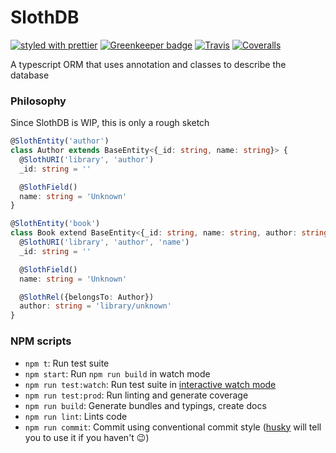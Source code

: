 # SlothDB

[![styled with prettier](https://img.shields.io/badge/styled_with-prettier-ff69b4.svg)](https://github.com/prettier/prettier)
[![Greenkeeper badge](https://badges.greenkeeper.io/compactd/slothdb.svg)](https://greenkeeper.io/)
[![Travis](https://img.shields.io/travis/compactd/slothdb.svg)](https://travis-ci.org/compactd/slothdb)
[![Coveralls](https://img.shields.io/coveralls/compactd/slothdb.svg)](https://coveralls.io/github/compactd/slothdb)

A typescript ORM that uses annotation and classes to describe the database

### Philosophy

Since SlothDB is WIP, this is only a rough sketch 

```ts
@SlothEntity('author')
class Author extends BaseEntity<{_id: string, name: string}> {
  @SlothURI('library', 'author')
  _id: string = ''

  @SlothField()
  name: string = 'Unknown'
}

@SlothEntity('book')
class Book extend BaseEntity<{_id: string, name: string, author: string}> {
  @SlothURI('library', 'author', 'name')
  _id: string = ''

  @SlothField()
  name: string = 'Unknown'

  @SlothRel({belongsTo: Author})
  author: string = 'library/unknown'
}
```
### NPM scripts

 - `npm t`: Run test suite
 - `npm start`: Run `npm run build` in watch mode
 - `npm run test:watch`: Run test suite in [interactive watch mode](http://facebook.github.io/jest/docs/cli.html#watch)
 - `npm run test:prod`: Run linting and generate coverage
 - `npm run build`: Generate bundles and typings, create docs
 - `npm run lint`: Lints code
 - `npm run commit`: Commit using conventional commit style ([husky](https://github.com/typicode/husky) will tell you to use it if you haven't :wink:)
